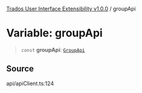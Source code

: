 [Trados User Interface Extensibility v1.0.0](../wiki/globals) / groupApi

# Variable: groupApi

> `const` **groupApi**: [`GroupApi`](../wiki/Class.GroupApi)

## Source

api/apiClient.ts:124
